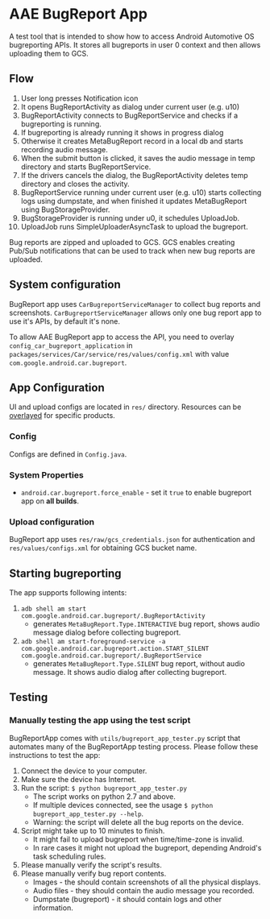 # AAE BugReport App

A test tool that is intended to show how to access Android Automotive OS bugreporting APIs.
It stores all bugreports in user 0 context and then allows uploading them to GCS.

## Flow

1. User long presses Notification icon
2. It opens BugReportActivity as dialog under current user (e.g. u10)
3. BugReportActivity connects to BugReportService and checks if a bugreporting is running.
4. If bugreporting is already running it shows in progress dialog
5. Otherwise it creates MetaBugReport record in a local db and starts recording audio message.
6. When the submit button is clicked, it saves the audio message in temp directory and starts
   BugReportService.
7. If the drivers cancels the dialog, the BugReportActivity deletes temp directory and closes the
   activity.
8. BugReportService running under current user (e.g. u10) starts collecting logs using dumpstate,
    and when finished it updates MetaBugReport using BugStorageProvider.
9. BugStorageProvider is running under u0, it schedules UploadJob.
10. UploadJob runs SimpleUploaderAsyncTask to upload the bugreport.

Bug reports are zipped and uploaded to GCS. GCS enables creating Pub/Sub
notifications that can be used to track when new  bug reports are uploaded.

## System configuration

BugReport app uses `CarBugreportServiceManager` to collect bug reports and
screenshots. `CarBugreportServiceManager` allows only one bug report app to
use it's APIs, by default it's none.

To allow AAE BugReport app to access the API, you need to overlay
`config_car_bugreport_application` in `packages/services/Car/service/res/values/config.xml`
with value `com.google.android.car.bugreport`.

## App Configuration

UI and upload configs are located in `res/` directory. Resources can be
[overlayed](https://source.android.com/setup/develop/new-device#use-resource-overlays)
for specific products.

### Config

Configs are defined in `Config.java`.

### System Properties

- `android.car.bugreport.force_enable` - set it `true` to enable bugreport app on **all builds**.

### Upload configuration

BugReport app uses `res/raw/gcs_credentials.json` for authentication and
`res/values/configs.xml` for obtaining GCS bucket name.

## Starting bugreporting

The app supports following intents:

1. `adb shell am start com.google.android.car.bugreport/.BugReportActivity`
    - generates `MetaBugReport.Type.INTERACTIVE` bug report, shows audio message dialog before
    collecting bugreport.
2. `adb shell am start-foreground-service -a com.google.android.car.bugreport.action.START_SILENT com.google.android.car.bugreport/.BugReportService`
    - generates `MetaBugReport.Type.SILENT` bug report, without audio message. It shows audio dialog
    after collecting bugreport.

## Testing

### Manually testing the app using the test script

BugReportApp comes with `utils/bugreport_app_tester.py` script that automates
many of the BugReportApp testing process. Please follow these instructions
to test the app:

1. Connect the device to your computer.
2. Make sure the device has Internet.
3. Run the script: `$ python bugreport_app_tester.py`
   * The script works on python 2.7 and above.
   * If multiple devices connected, see the usage
     `$ python bugreport_app_tester.py --help`.
   * Warning: the script will delete all the bug reports on the device.
4. Script might take up to 10 minutes to finish.
   * It might fail to upload bugreport when time/time-zone is invalid.
   * In rare cases it might not upload the bugreport, depending Android's
     task scheduling rules.
5. Please manually verify the script's results.
6. Please manually verify bug report contents.
   * Images - the should contain screenshots of all the physical displays.
   * Audio files - they should contain the audio message you recorded.
   * Dumpstate (bugreport) - it should contain logs and other information.
